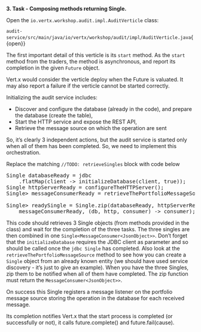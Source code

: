 **3. Task - Composing methods returning Single.**

Open the ``io.vertx.workshop.audit.impl.AuditVerticle`` class:

``audit-service/src/main/java/io/vertx/workshop/audit/impl/AuditVerticle.java``{{open}} 

The first important detail of this verticle is its ``start`` method. As the ``start`` method from the traders, the method is asynchronous, and report its completion in the given ``Future`` object.

Vert.x would consider the verticle deploy when the Future is valuated. It may also report a failure if the verticle cannot be started correctly.

Initializing the audit service includes:

* Discover and configure the database (already in the code), and prepare the database (create the table),
* Start the HTTP service and expose the REST API,
* Retrieve the message source on which the operation are sent

So, it’s clearly 3 independent actions, but the audit service is started only when all of them has been completed. So, we need to implement this orchestration.

Replace the matching  ``//TODO: retrieveSingles`` block with code below

<pre class="file" data-filename="src/main/java/io/vertx/workshop/audit/impl/AuditImpl.java" data-target="insert" data-marker="// TODO: retrieveSingles">
Single<JDBCClient> databaseReady = jdbc
    .flatMap(client -> initializeDatabase(client, true));
Single<HttpServer> httpServerReady = configureTheHTTPServer();
Single<MessageConsumer<JsonObject>> messageConsumerReady = retrieveThePortfolioMessageSource();

Single<MessageConsumer<JsonObject>> readySingle = Single.zip(databaseReady, httpServerReady,
    messageConsumerReady, (db, http, consumer) -> consumer);
</pre>

This code should retrieves 3 Single objects (from methods provided in the class) and wait for the completion of the three tasks. The three singles are then combined in one ``Single<MessageConsumer<JsonObject>>``. Don’t forget that the ``initializeDatabase`` requires the JDBC client as parameter and so should be called once the ``jdbc Single`` has completed. Also look at the ``retrieveThePortfolioMessageSource`` method to see how you can create a ``Single`` object from an already known entity (we should have used service discovery - it’s just to give an example). When you have the three Singles, zip them to be notified when all of them have completed. The zip function must return the ``MessageConsumer<JsonObject>>``.

On success this Single registers a message listener on the portfolio message source storing the operation in the database for each received message.

Its completion notifies Vert.x that the start process is completed (or successfully or not), it calls future.complete() and future.fail(cause).